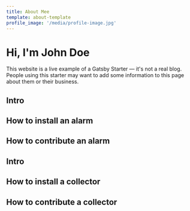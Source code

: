 ```yaml
---
title: About Mee
template: about-template
profile_image: '/media/profile-image.jpg'
---
```


# Hi, I'm John Doe

This website is a live example of a Gatsby Starter — it's not a real blog.
People using this starter may want to add some information to this page about them or their business.

 

 
## Intro 

## How to install an alarm

## How to contribute an alarm

## Intro 

## How to install a collector

## How to contribute a collector